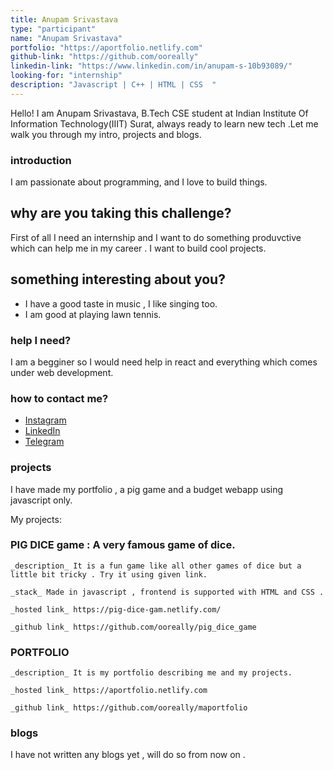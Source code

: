 ```yaml
---
title: Anupam Srivastava
type: "participant"
name: "Anupam Srivastava"
portfolio: "https://aportfolio.netlify.com"
github-link: "https://github.com/ooreally"
linkedin-link: "https://www.linkedin.com/in/anupam-s-10b93089/"
looking-for: "internship"
description: "Javascript | C++ | HTML | CSS  "
---
```


Hello! I am Anupam Srivastava, B.Tech CSE student at Indian Institute Of Information Technology(IIIT) Surat, always ready to learn new tech .Let me walk you through my intro, projects and blogs.

### introduction

I am passionate about programming, and I love to build things. 

## why are you taking this challenge?

First of all I need an internship and I want to do something produvctive which can help me in my career . I want to build cool projects.
 

## something interesting about you?

- I have a good taste in music , I like singing too.
- I am good at playing lawn tennis.

### help I need?

I am a begginer so I would need help in react and everything which comes under web development.

### how to contact me?

- [Instagram](https://www.instagram.com/anupam_s1/)
- [LinkedIn](https://www.linkedin.com/in/anupam-s-10b93089/)
- [Telegram](https://t.me/anu_spcl)

### projects

I have made my portfolio , a pig game and a budget webapp using javascript only.

My projects:

### PIG DICE game : A very famous game of dice.

    _description_ It is a fun game like all other games of dice but a little bit tricky . Try it using given link.

    _stack_ Made in javascript , frontend is supported with HTML and CSS .

    _hosted link_ https://pig-dice-gam.netlify.com/

    _github link_ https://github.com/ooreally/pig_dice_game

### PORTFOLIO 

    _description_ It is my portfolio describing me and my projects.

    _hosted link_ https://aportfolio.netlify.com

    _github link_ https://github.com/ooreally/maportfolio




### blogs

I have not written any blogs yet , will do so from now on .
